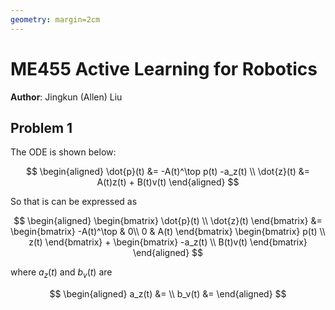 ```yaml
---
geometry: margin=2cm
---
```


# ME455 Active Learning for Robotics
**Author**: Jingkun (Allen) Liu

## Problem 1
The ODE is shown below:

$$
\begin{aligned}
    \dot{p}(t) &= -A(t)^\top p(t) -a_z(t) \\
    \dot{z}(t) &= A(t)z(t) + B(t)v(t) 
\end{aligned}
$$

So that is can be expressed as 

$$
\begin{aligned}
    \begin{bmatrix}
        \dot{p}(t) \\
        \dot{z}(t)
    \end{bmatrix} &= \begin{bmatrix}
        -A(t)^\top & 0\\
        0 & A(t)
    \end{bmatrix} \begin{bmatrix}
        p(t) \\
        z(t)
    \end{bmatrix} + \begin{bmatrix}
        -a_z(t) \\
        B(t)v(t)
    \end{bmatrix}
\end{aligned}
$$

where $a_z(t)$ and $b_v(t)$ are 

$$
\begin{aligned}
    a_z(t) &= \\
    b_v(t) &=
\end{aligned}
$$